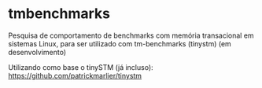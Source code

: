 # tmbenchmarks
Pesquisa de comportamento de benchmarks com memória transacional em sistemas Linux, para ser utilizado com tm-benchmarks (tinystm) (em desenvolvimento)

Utilizando como base o tinySTM (já incluso): https://github.com/patrickmarlier/tinystm
